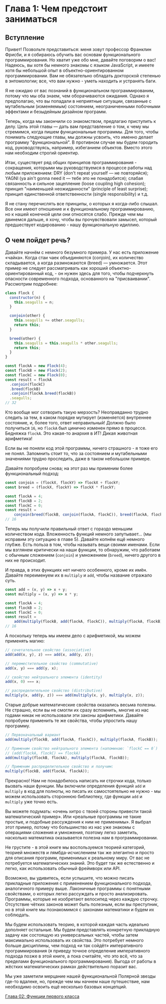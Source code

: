# Глава 1: Чем предстоит заниматься

## Вступление

Привет! Позвольте представиться: меня зовут профессор Франклин Фрисби, и я собираюсь обучить вас основам функционального программирования. Но хватит уже обо мне, давайте поговорим о вас! Надеюсь, вы хотя бы немного знакомы с языком JavaScript, и имеете хотя бы небольшой опыт в объектно-ориентированном программировании. Вам не обязательно обладать докторской степенью в энтомологии; все, что вам нужно - уметь находить и устранять баги.

Я не ожидаю от вас познаний в функциональном программированим, потому что мы оба знаем, чем оборачиваются ожидания. Однако я предполагаю, что вы попадали в неприятные ситуации, связанные с мутабельным (изменяемым) состоянием, неограниченными побочными эффектами и безыдейным дизайном программ. 

Теперь, когда мы закончили со знакомством, предлагаю приступить к делу. Цель этой главы — дать вам представление о том, к чему мы стремимся, когда пишем функциональные программы. Для того, чтобы понимать следующие главы, мы должны усвоить, что именно делает программу "функциональной". В противном случае мы будем городить код, руководствуясь, например, избеганием объектов. Вместо этого нам необходим строгий ориентир.

Итак, существует ряд общих принципов программирования - сокращения, которыми мы руководствуемся в процессе работы над любым приложением: DRY (don't repeat yourself — не повторяйся); YAGNI (ya ain't gonna need it — тебе это не понадобится); слабая связанность и сильное зацепление (loose coupling high cohesion); принцип "наименьшей неожиданности" (principle of least surprise); принцип единственной ответственности (single responsibility) и т.д.

Я не стану перечислять все принципы, о которых я когда-либо слышал. Все они имеют отношение и к функциональному программированию, но к нашей конечной цели они относятся слабо. Прежде чем мы двинемся дальше, я хочу, чтобы вы прочувствовали замысел, который предшествует кодированию - нашу функциональную идиллию.

<!--BREAK-->

## О чем пойдет речь?

Давайте начнём с немного безумного примера. У нас есть приложение «чайка». Когда стаи чаек объединяются (conjoin), их количество складывается, а когда размножаются (breed) — умножается. Этот пример не следует рассматривать как хороший объектно-ориентированный код, - он нужен здесь для того, чтобы подчеркнуть опасности современного подхода, основанного на "присваивании". Рассмотрим подробнее:

```js
class Flock {
  constructor(n) {
    this.seagulls = n;
  }

  conjoin(other) {
    this.seagulls += other.seagulls;
    return this;
  }

  breed(other) {
    this.seagulls = this.seagulls * other.seagulls;
    return this;
  }
}

const flockA = new Flock(4);
const flockB = new Flock(2);
const flockC = new Flock(0);
const result = flockA
  .conjoin(flockC)
  .breed(flockB)
  .conjoin(flockA.breed(flockB))
  .seagulls;
// 32
```

Кто вообще мог сотворить такую мерзость? Неоправданно трудно следить за тем, в каком порядке мутирует (изменяется) внутреннее состояние, и, более того, ответ неправильный! Должно было получиться `16`, но `flockA` был цинично изменен прямо в процессе. Бедняжка `flockA`. Это какая-то анархия в ИТ! Дикая животная арифметика!

Если вы не поняли код этой программы, ничего страшного - я тоже его не понял. Запомнить стоит то, что за состоянием и мутабельными значениями трудно проследить, даже в таком небольшом примере.

Давайте попробуем снова; на этот раз мы применим более функциональный подход:

```js
const conjoin = (flockX, flockY) => flockX + flockY;
const breed = (flockX, flockY) => flockX * flockY;

const flockA = 4;
const flockB = 2;
const flockC = 0;
const result =
    conjoin(breed(flockB, conjoin(flockA, flockC)), breed(flockA, flockB));
// 16
```

Теперь мы получили правильный ответ с гораздо меньшим количеством кода. Вложенность функций немного запутывает... (мы исправим эту ситуацию в главе 5). Давайте копнём ещё немного глубже. Есть польза в том, чтобы называть вещи своими именами. Если мы взглянем критически на наши функции, то обнаружим, что работаем с обычным сложением (`conjoin`) и умножением (`breed`), ничего другого в них не происходит.

И правда, в этих функциях нет ничего особенного, кроме их имён. Давайте переименуем их в `multiply` и `add`, чтобы название отражало суть.

```js
const add = (x, y) => x + y;
const multiply = (x, y) => x * y;

const flockA = 4;
const flockB = 2;
const flockC = 0;
const result =
    add(multiply(flockB, add(flockA, flockC)), multiply(flockA, flockB));
// 16
```
А поскольку теперь мы имеем дело с арифметикой, мы можем применять магию:

```js
// сочетательное свойство (associative)
add(add(x, y), z) === add(x, add(y, z));

// переместительное свойство (commutative)
add(x, y) === add(y, x);

// свойство нейтрального элемента (identity)
add(x, 0) === x;

// распределительное свойство (distributive)
multiply(x, add(y, z)) === add(multiply(x, y), multiply(x, z));
```

Старые добрые математические свойства оказались весьма полезны. Не страшно, если вы не смогли их сразу вспомнить, многие из нас годами никак не использовали эти законы арифметики. Давайте попробуем применить те же свойства, чтобы упростить нашу программу.

```js
// Первоначальный вариант
add(multiply(flockB, add(flockA, flockC)), multiply(flockA, flockB));

// Применим свойство нейтрального элемента (напоминаю: `flockС == 0`)
// (add(flockA, flockC) == flockA)
add(multiply(flockB, flockA), multiply(flockA, flockB));

// Применим распределительное свойство и получим:
multiply(flockB, add(flockA, flockA));
```

Прекрасно! Нам не понадобилось написать ни строчки кода, только вызвать наши функции. Мы включили определения функций `add` и `multiply` в код для полноты, но писать их самостоятельно не нужно - мы можем использовать стороннюю библиотеку, где функции `add` и `multiply` уже точно есть.

Вы можете подумать: «очень хитро с твоей стороны привести такой математический пример». Или «реальные программы не такие простые, и подобные рассуждения к ним не применимы». Я выбрал этот пример, потому что большинство из нас уже знакомы с операциями сложения и умножения, поэтому легко заметить, насколько математика оказывается полезна нам в программировании.

Не грустите - в этой книге мы воспользуемся теорией категорий, теорией множеств и лямбда-исчислением так же элегантно и просто для описания программ, применимых к реальному миру. От вас не потребуется математических знаний. Это будет так же естественно и легко, как использовать обычный фреймворк или API.

Возможно, вы удивитесь, если услышите, что можно писать прикладные приложения с применением функционального подхода, аналогичного примеру выше. Лаконичные программы с понятными свойствами, о которых легко рассуждать и просто анализировать. Программы, которые не изобретают велосипед через каждую строчку. Отсутствие чётких законов может быть полезным, если вы преступник, но в этой книге мы познакомимся с законами математики и будем их соблюдать.

Мы будем использовать теорию, в которой каждая часть идеально дополняет остальные. Мы будем представлять конкретную прикладную задачу как состоящую из универсальных частей, чтобы затем максимально использовать их свойства. Это потребует немного больше дисциплины, чем подход «и так сойдёт» императивного программирования (я приведу точное определение императивного подхода позже в этой книге, а пока считайте, что это всё, что за пределами функционального программирования). Выгода от работы в жёстких математических рамках действительно поразит вас.

Мы уже заметили мерцание нашей функциональной Полярной звезды где-то вдалеке, но, прежде чем мы начнем наше путешествие, нам необходимо освоить ещё несколько базовых концепций.

[Глава 02: Функции первого класса](ch2-ru.md)
